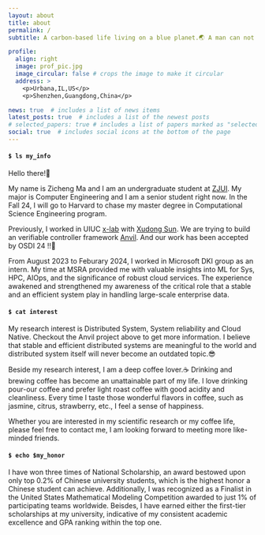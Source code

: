 ```yaml
---
layout: about
title: about
permalink: /
subtitle: A carbon-based life living on a blue planet.🌏 A man can not live without coffee☕️.<br>Previous researcher at <a href='https://github.com/xlab-uiuc/'>x-lab</a>. Supervised by <a href='https://tianyin.github.io/'>Tianyin Xu</a>, a watchman in the cornfields. <br>Previous Intern in <a href='https://www.microsoft.com/en-us/research/lab/microsoft-research-asia/'>Microsoft Research Asia</a> <a href='https://www.microsoft.com/en-us/research/group/data-knowledge-intelligence/'>DKI group</a> mentored by <a href='https://shilinhe.github.io/'>Shilin He</a>.<br>Going to chase Master degree at Harvard in Fall 24.<br>Open to SWE intern opportunities.

profile:
  align: right
  image: prof_pic.jpg
  image_circular: false # crops the image to make it circular
  address: >
    <p>Urbana,IL,US</p>
    <p>Shenzhen,Guangdong,China</p>

news: true  # includes a list of news items
latest_posts: true  # includes a list of the newest posts
# selected_papers: true # includes a list of papers marked as "selected={true}"
social: true  # includes social icons at the bottom of the page
---
```

#### `$ ls my_info`

Hello there!👋

My name is Zicheng Ma and I am an undergraduate student at [ZJUI](https://zjui.intl.zju.edu.cn/en/). My major is Computer Engineering and I am a senior student right now. In the Fall 24, I will go to Harvard to chase my master degree in Computational Science Engineering program.

Previously, I worked in UIUC [x-lab](https://github.com/xlab-uiuc/) with [Xudong Sun](https://marshtompsxd.github.io/). We are trying to build an verifiable controller framework [Anvil](https://github.com/vmware-research/verifiable-controllers). And our work has been accepted by OSDI 24 !!🥳

From August 2023 to Feburary 2024, I worked in Microsoft DKI group as an intern. My time at MSRA provided me with valuable insights into ML for Sys, HPC, AIOps, and the significance of robust cloud services. The experience awakened and strengthened my awareness of the critical role that a stable and an efficient system play in handling large-scale enterprise data.
#### `$ cat interest`

My research interest is Distributed System, System reliability and Cloud Native. Checkout the Anvil project above to get more information. I believe that stable and efficient distributed systems are meaningful to the world and distributed system itself will never become an outdated topic.😎

Beside my research interest, I am a deep coffee lover.☕️ Drinking and brewing coffee has become an unattainable part of my life. I love drinking pour-our coffee and prefer light roast coffee with good acidity and cleanliness. Every time I taste those wonderful flavors in coffee, such as jasmine, citrus, strawberry, etc., I feel a sense of happiness.

Whether you are interested in my scientific research or my coffee life, please feel free to contact me, I am looking forward to meeting more like-minded friends.

#### `$ echo $my_honor`
I have won three times of National Scholarship, an award bestowed upon only top 0.2% of Chinese university students, which is the highest honor a Chinese student can achieve. Additionally, I was recognized as a Finalist in the United States Mathematical Modeling Competition awarded to just 1% of participating teams worldwide. Beisdes, I have earned either the first-tier scholarships at my university, indicative of my consistent academic excellence and GPA ranking within the top one.
<!-- Link to your social media connections, too. This theme is set up to use [Font Awesome icons](http://fortawesome.github.io/Font-Awesome/) and [Academicons](https://jpswalsh.github.io/academicons/), like the ones below. Add your Facebook, Twitter, LinkedIn, Google Scholar, or just disable all of them. -->
